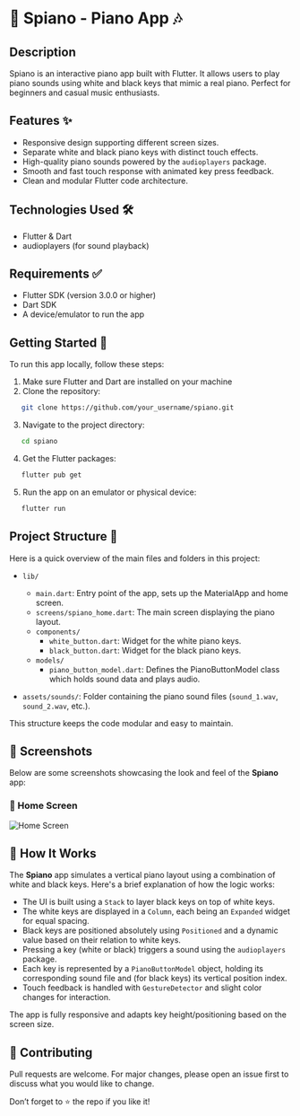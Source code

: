 # 🎹 Spiano - Piano App 🎶

## Description
Spiano is an interactive piano app built with Flutter. It allows users to play piano sounds using white and black keys that mimic a real piano. Perfect for beginners and casual music enthusiasts.

## Features ✨
- Responsive design supporting different screen sizes.
- Separate white and black piano keys with distinct touch effects.
- High-quality piano sounds powered by the `audioplayers` package.
- Smooth and fast touch response with animated key press feedback.
- Clean and modular Flutter code architecture.

## Technologies Used 🛠️
- Flutter & Dart
- audioplayers (for sound playback)

## Requirements ✅
- Flutter SDK (version 3.0.0 or higher)
- Dart SDK
- A device/emulator to run the app

## Getting Started 🚀
To run this app locally, follow these steps:
1. Make sure Flutter and Dart are installed on your machine
2. Clone the repository:
```bash
   git clone https://github.com/your_username/spiano.git
```
3. Navigate to the project directory:
```bash
   cd spiano
```   
4. Get the Flutter packages:
```bash
   flutter pub get
```   
5. Run the app on an emulator or physical device:
```bash   
   flutter run
```
## Project Structure 📁
Here is a quick overview of the main files and folders in this project:
- `lib/`
  - `main.dart`: Entry point of the app, sets up the MaterialApp and home screen.
  - `screens/spiano_home.dart`: The main screen displaying the piano layout.
  - `components/`
    - `white_button.dart`: Widget for the white piano keys.
    - `black_button.dart`: Widget for the black piano keys.
  - `models/`
    - `piano_button_model.dart`: Defines the PianoButtonModel class which holds sound data and plays audio.

- `assets/sounds/`: Folder containing the piano sound files (`sound_1.wav`, `sound_2.wav`, etc.).

This structure keeps the code modular and easy to maintain.

## 📸 Screenshots

Below are some screenshots showcasing the look and feel of the **Spiano** app:

### 🎹 Home Screen  
![Home Screen](./assets/screenshots/screenshot1.png)            
   
## 🔧 How It Works
The **Spiano** app simulates a vertical piano layout using a combination of white and black keys. Here's a brief explanation of how the logic works:

- The UI is built using a `Stack` to layer black keys on top of white keys.
- The white keys are displayed in a `Column`, each being an `Expanded` widget for equal spacing.
- Black keys are positioned absolutely using `Positioned` and a dynamic value based on their relation to white keys.
- Pressing a key (white or black) triggers a sound using the `audioplayers` package.
- Each key is represented by a `PianoButtonModel` object, holding its corresponding sound file and (for black keys) its vertical position index.
- Touch feedback is handled with `GestureDetector` and slight color changes for interaction.

The app is fully responsive and adapts key height/positioning based on the screen size.

## 🤝 Contributing
Pull requests are welcome. For major changes, please open an issue first to discuss what you would like to change.

Don’t forget to ⭐️ the repo if you like it!



